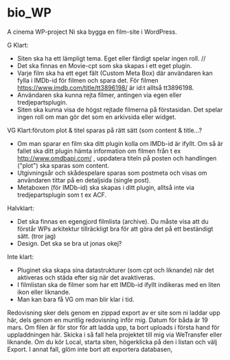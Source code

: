 # bio_WP
A cinema WP-project 
Ni ska bygga en film-site i WordPress.

G
Klart:
- Siten ska ha ett lämpligt tema. Eget eller färdigt spelar ingen roll. //
- Det ska finnas en Movie-cpt som ska skapas i ett eget plugin.
- Varje film ska ha ett eget fält (Custom Meta Box) där användaren kan fylla i IMDb-id för filmen och spara det. 
För filmen https://www.imdb.com/title/tt3896198/ är id:t alltså tt3896198.
- Användaren ska kunna rejta filmer, antingen via egen eller tredjepartsplugin.
- Siten ska kunna visa de högst rejtade filmerna på förstasidan. Det spelar ingen roll om man gör det som en arkivsida eller widget.

VG
Klart:förutom plot & titel sparas på rätt sätt (som content & title...?
- Om man sparar en film ska ditt plugin kolla om IMDb-id är ifyllt. Om så är fallet ska ditt plugin hämta information om filmen från t ex http://www.omdbapi.com/ , uppdatera titeln på posten och handlingen ("plot") ska sparas som content.
- Utgivningsår och skådespelare sparas som postmeta och visas om användaren tittar på en detaljsida (single post).
- Metaboxen (för IMDb-id) ska skapas i ditt plugin, alltså inte via tredjepartsplugin som t ex ACF.

Halvklart:
- Det ska finnas en egengjord filmlista (archive). Du måste visa att du förstår WPs arkitektur tillräckligt bra för att göra det på ett beständigt sätt. (tror jag)
- Design. Det ska se bra ut jonas okej?

Inte klart:
- Pluginet ska skapa sina datastrukturer (som cpt och liknande) när det aktiveras och städa efter sig när det avaktiveras.
- I filmlistan ska de filmer som har ett IMDb-id ifyllt indikeras med en liten ikon eller liknande.
- Man kan bara få VG om man blir klar i tid.


Redovisning sker dels genom en zippad export av er site som ni laddar upp här, dels genom en muntlig redovisning inför mig. Datum för båda är 19 mars.
Om filen är för stor för att ladda upp, ta bort uploads i första hand för uppladdningen här. Skicka i så fall hela projektet till mig via WeTransfer eller liknande. Om du kör Local, starta siten, högerklicka på den i listan och välj Export. I annat fall, glöm inte bort att exportera databasen,